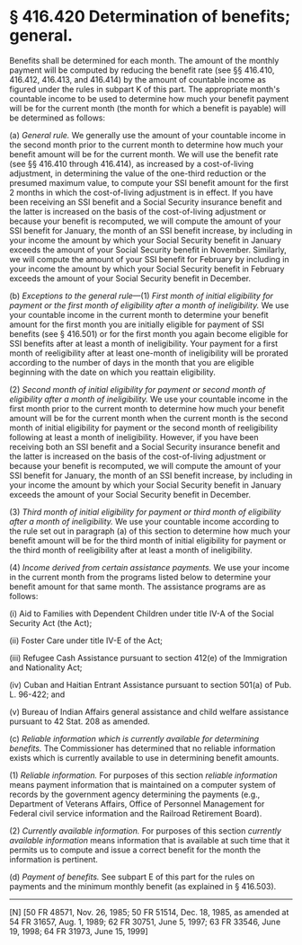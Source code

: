 # § 416.420   Determination of benefits; general.

Benefits shall be determined for each month. The amount of the monthly payment will be computed by reducing the benefit rate (see §§ 416.410, 416.412, 416.413, and 416.414) by the amount of countable income as figured under the rules in subpart K of this part. The appropriate month's countable income to be used to determine how much your benefit payment will be for the current month (the month for which a benefit is payable) will be determined as follows:


(a) *General rule.* We generally use the amount of your countable income in the second month prior to the current month to determine how much your benefit amount will be for the current month. We will use the benefit rate (see §§ 416.410 through 416.414), as increased by a cost-of-living adjustment, in determining the value of the one-third reduction or the presumed maximum value, to compute your SSI benefit amount for the first 2 months in which the cost-of-living adjustment is in effect. If you have been receiving an SSI benefit and a Social Security insurance benefit and the latter is increased on the basis of the cost-of-living adjustment or because your benefit is recomputed, we will compute the amount of your SSI benefit for January, the month of an SSI benefit increase, by including in your income the amount by which your Social Security benefit in January exceeds the amount of your Social Security benefit in November. Similarly, we will compute the amount of your SSI benefit for February by including in your income the amount by which your Social Security benefit in February exceeds the amount of your Social Security benefit in December.


(b) *Exceptions to the general rule*—(1) *First month of initial eligibility for payment or the first month of eligibility after a month of ineligibility.* We use your countable income in the current month to determine your benefit amount for the first month you are initially eligible for payment of SSI benefits (see § 416.501) or for the first month you again become eligible for SSI benefits after at least a month of ineligibility. Your payment for a first month of reeligibility after at least one-month of ineligibility will be prorated according to the number of days in the month that you are eligible beginning with the date on which you reattain eligibility.


(2) *Second month of initial eligibility for payment or second month of eligibility after a month of ineligibility.* We use your countable income in the first month prior to the current month to determine how much your benefit amount will be for the current month when the current month is the second month of initial eligibility for payment or the second month of reeligibility following at least a month of ineligibility. However, if you have been receiving both an SSI benefit and a Social Security insurance benefit and the latter is increased on the basis of the cost-of-living adjustment or because your benefit is recomputed, we will compute the amount of your SSI benefit for January, the month of an SSI benefit increase, by including in your income the amount by which your Social Security benefit in January exceeds the amount of your Social Security benefit in December.


(3) *Third month of initial eligibility for payment or third month of eligibility after a month of ineligibility.* We use your countable income according to the rule set out in paragraph (a) of this section to determine how much your benefit amount will be for the third month of initial eligibility for payment or the third month of reeligibility after at least a month of ineligibility.


(4) *Income derived from certain assistance payments.* We use your income in the current month from the programs listed below to determine your benefit amount for that same month. The assistance programs are as follows:


(i) Aid to Families with Dependent Children under title IV-A of the Social Security Act (the Act);


(ii) Foster Care under title IV-E of the Act;


(iii) Refugee Cash Assistance pursuant to section 412(e) of the Immigration and Nationality Act;


(iv) Cuban and Haitian Entrant Assistance pursuant to section 501(a) of Pub. L. 96-422; and


(v) Bureau of Indian Affairs general assistance and child welfare assistance pursuant to 42 Stat. 208 as amended.


(c) *Reliable information which is currently available for determining benefits.* The Commissioner has determined that no reliable information exists which is currently available to use in determining benefit amounts.


(1) *Reliable information.* For purposes of this section *reliable information* means payment information that is maintained on a computer system of records by the government agency determining the payments (e.g., Department of Veterans Affairs, Office of Personnel Management for Federal civil service information and the Railroad Retirement Board).


(2) *Currently available information.* For purposes of this section *currently available information* means information that is available at such time that it permits us to compute and issue a correct benefit for the month the information is pertinent.


(d) *Payment of benefits.* See subpart E of this part for the rules on payments and the minimum monthly benefit (as explained in § 416.503).



---

[N] [50 FR 48571, Nov. 26, 1985; 50 FR 51514, Dec. 18, 1985, as amended at 54 FR 31657, Aug. 1, 1989; 62 FR 30751, June 5, 1997; 63 FR 33546, June 19, 1998; 64 FR 31973, June 15, 1999]




